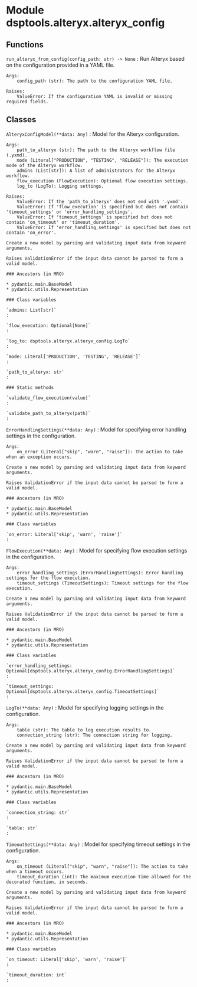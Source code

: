 Module dsptools.alteryx.alteryx_config
======================================

Functions
---------


`run_alteryx_from_config(config_path: str) ‑> None`
:   Run Alteryx based on the configuration provided in a YAML file.

    Args:
        config_path (str): The path to the configuration YAML file.

    Raises:
        ValueError: If the configuration YAML is invalid or missing required fields.

Classes
-------

`AlteryxConfigModel(**data: Any)`
:   Model for the Alteryx configuration.

    Args:
        path_to_alteryx (str): The path to the Alteryx workflow file (.yxmd).
        mode (Literal["PRODUCTION", "TESTING", "RELEASE"]): The execution mode of the Alteryx workflow.
        admins (List[str]): A list of administrators for the Alteryx workflow.
        flow_execution (FlowExecution): Optional flow execution settings.
        log_to (LogTo): Logging settings.

    Raises:
        ValueError: If the 'path_to_alteryx' does not end with '.yxmd'.
        ValueError: If 'flow_execution' is specified but does not contain 'timeout_settings' or 'error_handling_settings'.
        ValueError: If 'timeout_settings' is specified but does not contain 'on_timeout' or 'timeout_duration'.
        ValueError: If 'error_handling_settings' is specified but does not contain 'on_error'.

    Create a new model by parsing and validating input data from keyword arguments.

    Raises ValidationError if the input data cannot be parsed to form a valid model.

    ### Ancestors (in MRO)

    * pydantic.main.BaseModel
    * pydantic.utils.Representation

    ### Class variables

    `admins: List[str]`
    :

    `flow_execution: Optional[None]`
    :

    `log_to: dsptools.alteryx.alteryx_config.LogTo`
    :

    `mode: Literal['PRODUCTION', 'TESTING', 'RELEASE']`
    :

    `path_to_alteryx: str`
    :

    ### Static methods

    `validate_flow_execution(value)`
    :

    `validate_path_to_alteryx(path)`
    :

`ErrorHandlingSettings(**data: Any)`
:   Model for specifying error handling settings in the configuration.

    Args:
        on_error (Literal["skip", "warn", "raise"]): The action to take when an exception occurs.

    Create a new model by parsing and validating input data from keyword arguments.

    Raises ValidationError if the input data cannot be parsed to form a valid model.

    ### Ancestors (in MRO)

    * pydantic.main.BaseModel
    * pydantic.utils.Representation

    ### Class variables

    `on_error: Literal['skip', 'warn', 'raise']`
    :

`FlowExecution(**data: Any)`
:   Model for specifying flow execution settings in the configuration.

    Args:
        error_handling_settings (ErrorHandlingSettings): Error handling settings for the flow execution.
        timeout_settings (TimeoutSettings): Timeout settings for the flow execution.

    Create a new model by parsing and validating input data from keyword arguments.

    Raises ValidationError if the input data cannot be parsed to form a valid model.

    ### Ancestors (in MRO)

    * pydantic.main.BaseModel
    * pydantic.utils.Representation

    ### Class variables

    `error_handling_settings: Optional[dsptools.alteryx.alteryx_config.ErrorHandlingSettings]`
    :

    `timeout_settings: Optional[dsptools.alteryx.alteryx_config.TimeoutSettings]`
    :

`LogTo(**data: Any)`
:   Model for specifying logging settings in the configuration.

    Args:
        table (str): The table to log execution results to.
        connection_string (str): The connection string for logging.

    Create a new model by parsing and validating input data from keyword arguments.

    Raises ValidationError if the input data cannot be parsed to form a valid model.

    ### Ancestors (in MRO)

    * pydantic.main.BaseModel
    * pydantic.utils.Representation

    ### Class variables

    `connection_string: str`
    :

    `table: str`
    :

`TimeoutSettings(**data: Any)`
:   Model for specifying timeout settings in the configuration.

    Args:
        on_timeout (Literal["skip", "warn", "raise"]): The action to take when a timeout occurs.
        timeout_duration (int): The maximum execution time allowed for the decorated function, in seconds.

    Create a new model by parsing and validating input data from keyword arguments.

    Raises ValidationError if the input data cannot be parsed to form a valid model.

    ### Ancestors (in MRO)

    * pydantic.main.BaseModel
    * pydantic.utils.Representation

    ### Class variables

    `on_timeout: Literal['skip', 'warn', 'raise']`
    :

    `timeout_duration: int`
    :